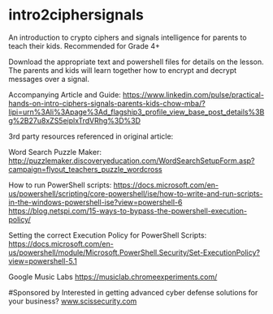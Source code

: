 # intro2ciphersignals
An introduction to crypto ciphers and signals intelligence for parents to teach their kids. Recommended for Grade 4+

Download the appropriate text and powershell files for details on the lesson. The parents and kids will learn together how to encrypt and decrypt messages over a signal.

Accompanying Article and Guide:
https://www.linkedin.com/pulse/practical-hands-on-intro-ciphers-signals-parents-kids-chow-mba/?lipi=urn%3Ali%3Apage%3Ad_flagship3_profile_view_base_post_details%3Bg%2B27u8xZS5eiplxTrdVRhg%3D%3D


3rd party resources referenced in original article:

Word Search Puzzle Maker:
http://puzzlemaker.discoveryeducation.com/WordSearchSetupForm.asp?campaign=flyout_teachers_puzzle_wordcross

How to run PowerShell scripts:
https://docs.microsoft.com/en-us/powershell/scripting/core-powershell/ise/how-to-write-and-run-scripts-in-the-windows-powershell-ise?view=powershell-6
https://blog.netspi.com/15-ways-to-bypass-the-powershell-execution-policy/

Setting the correct Execution Policy for PowerShell Scripts:
https://docs.microsoft.com/en-us/powershell/module/Microsoft.PowerShell.Security/Set-ExecutionPolicy?view=powershell-5.1

Google Music Labs
https://musiclab.chromeexperiments.com/

#Sponsored by
Interested in getting advanced cyber defense solutions for your business?
www.scissecurity.com
